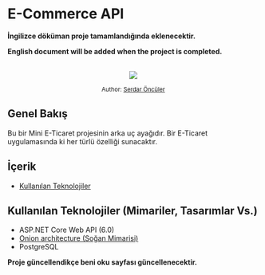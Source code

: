 # E-Commerce API

**İngilizce döküman proje tamamlandığında eklenecektir.**

**English document will be added when the project is completed.**

<div align="center">
<br>
<a class="header-badge" target="_blank" href="https://www.linkedin.com/in/serdaronculer/">
  <img src="https://img.shields.io/badge/style--5eba00.svg?label=LinkedIn&logo=linkedin&style=social">
  </a>

<sub>Author:
<a href="https://www.linkedin.com/in/asabeneh/" target="_blank">Serdar Öncüler</a><br>
</sub>
</div>

## Genel Bakış

Bu bir Mini E-Ticaret projesinin arka uç ayağıdır. Bir E-Ticaret uygulamasında ki her türlü özelliği sunacaktır.

## İçerik

-  [Kullanılan Teknolojiler](#kullanılan-teknolojiler)


## Kullanılan Teknolojiler (Mimariler, Tasarımlar Vs.)
 - ASP.NET Core Web API (6.0)
 - [Onion architecture (Soğan Mimarisi)](https://www.gencayyildiz.com/blog/nedir-bu-onion-architecture-tam-teferruatli-inceleyelim/)
 - PostgreSQL

**Proje güncellendikçe beni oku sayfası güncellenecektir.**

